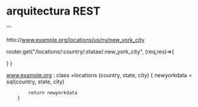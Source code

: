 # arquitectura REST

'''


htto://www.example.org/locations/us/ny/new_york_city

router.get("/locations/:country/:statae/:new_york_city", (req,res)=>{

}
)

www.example.org : class
    +locations
        (country, state, city) {
            newyorkdata = sql(country, state, city)

            return newyorkdata
        }